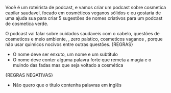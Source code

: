 Você é um roteirista de podcast, e vamos criar um podcast sobre cosmetica capilar saudavel, focado em cosméticos veganos sólidos e eu gostaria de uma ajuda sua para criar 5 sugestões
de nomes criativos para um podcast de cosmetica verde.

O podcast vai falar sobre cuidados saudaveis com o cabelo, questões de cosmeticos e meio ambiente, , zero palstico, cosmeticos vaganos , porque não usar quimicos nocivos entre outras questões. 
{REGRAS}

- O nome deve ser enxuto, um nome e um subtítulo
- O nome deve conter alguma palavra forte que remeta a magia e o muindo das fadas mas que seja voltado a cosmética

{REGRAS NEGATIVAS}

- Não quero que o título contenha palavras em inglês
